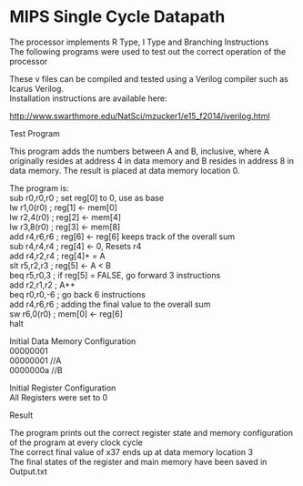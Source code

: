 # MIPS Single Cycle Datapath
The processor implements R Type, I Type and Branching Instructions  
The following programs were used to test out the correct operation of the processor  

These v files can be compiled and tested using a Verilog compiler such as Icarus Verilog.   
Installation instructions are available here:  

http://www.swarthmore.edu/NatSci/mzucker1/e15_f2014/iverilog.html  

Test Program  

This program adds the numbers between A and B, inclusive, where A originally resides at address 4 in data memory and B resides in address 8 in data memory. The result is placed at data memory location 0.   

The program is:  
sub r0,r0,r0 ; set reg[0] to 0, use as base  
lw r1,0(r0) ; reg[1] <- mem[0]   
lw r2,4(r0) ; reg[2] <- mem[4]    
lw r3,8(r0) ; reg[3] <- mem[8]    
add r4,r6,r6 ; reg[6] <- reg[6] keeps track of the overall sum  
sub r4,r4,r4 ; reg[4] <- 0, Resets r4  
add r4,r2,r4 ; reg[4]+ = A  
slt r5,r2,r3 ; reg[5] <- A < B  
beq r5,r0,3 ; if reg[5] = FALSE, go forward 3 instructions  
add r2,r1,r2 ; A++  
beq r0,r0,-6 ; go back 6 instructions  
add r4,r6,r6 ; adding the final value to the overall sum  
sw r6,0(r0) ; mem[0] <- reg[6]  
halt  

Initial Data Memory Configuration  
00000001  
00000001 //A  
0000000a //B  

Initial Register Configuration  
All Registers were set to 0  

Result  
  
The program prints out the correct register state and memory configuration of the program at every clock cycle   
The correct final value of x37 ends up at data memory location 3  
The final states of the register and main memory have been saved in Output.txt  
